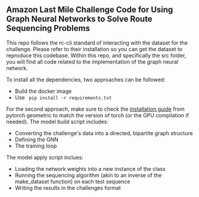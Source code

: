 ## Amazon Last Mile Challenge Code for Using Graph Neural Networks to Solve Route Sequencing Problems

This repo follows the rc-cli standard of interacting with the dataset for the challenge. Please refer to their installation so you can get the dataset to reproduce this codebase. Within this repo, and specifically the src folder, you will find all code related to the implementation of the graph neural network.

To install all the dependencies, two approaches can be followed:

* Build the docker image
* Use ``` pip install -r requirements.txt```

For the second approach, make sure to check the [installation guide](https://pytorch-geometric.readthedocs.io/en/latest/notes/installation.html) from pytorch geometric to match the version of torch (or the GPU compilation if needed).
The model build script includes:

* Converting the challenge's data into a directed, bipartite graph structure
* Defining the GNN
* The training loop

The model apply script inclues:

* Loading the network weights into a new instance of the class
* Running the sequencing algorithm (akin to an inverse of the make_dataset function) on each test sequence
* Writing the results in the challenges format 
